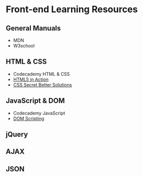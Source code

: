 # Front-end Learning Resources

## General Manuals
* MDN
* W3school

## HTML &amp; CSS

* Codecademy HTML &amp; CSS
* [HTML5 in Action](https://www.amazon.cn/HTML5%E5%AE%9E%E6%88%98-%E8%8B%B1-%E7%BD%97%E4%BC%AF%C2%B7%E5%85%8B%E6%B4%9B%E6%B3%BD-%E7%88%B1-%E4%B9%94%C2%B7%E5%88%97%E4%BE%AC-%E7%BE%8E-%E9%98%BF%E4%BB%80%C2%B7%E5%B8%83%E5%8D%A2-%E7%BE%8E-%E6%A0%BC%E9%9B%B7%E6%A0%BC%C2%B7%E6%B2%83%E5%B0%BC%E4%BB%80/dp/B00TJM78D2/ref=sr_1_1?s=books&ie=UTF8&qid=1507906846&sr=1-1&keywords=HTML5+%E5%AE%9E%E6%88%98)
* [CSS Secret Better Solutions](https://www.amazon.cn/CSS%E6%8F%AD%E7%A7%98-Lea-Verou/dp/B01ET3FO86/ref=sr_1_cc_1?s=aps&ie=UTF8&qid=1507906788&sr=1-1-catcorr&keywords=css%E6%8F%AD%E7%A7%98)

## JavaScript &amp; DOM

* Codecademy JavaScript
* [DOM Scripting](https://www.amazon.cn/JavaScript-DOM%E7%BC%96%E7%A8%8B%E8%89%BA%E6%9C%AF-%E5%9F%BA%E6%80%9D/dp/B004VJM5KE/ref=sr_1_1?ie=UTF8&qid=1507623927&sr=8-1&keywords=javascript+dom%E7%BC%96%E7%A8%8B%E8%89%BA%E6%9C%AF)

## jQuery

## AJAX

## JSON
